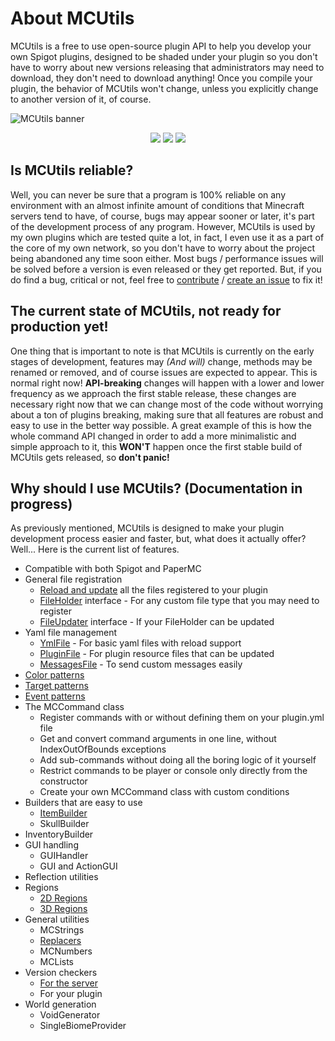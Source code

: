 # About MCUtils
MCUtils is a free to use open-source plugin API to help you develop your own Spigot plugins, designed to be shaded under your plugin so you don't have to worry about new versions releasing that administrators may need to download, they don't need to download anything! Once you compile your plugin, the behavior of MCUtils won't change, unless you explicitly change to another version of it, of course.

![MCUtils banner](https://user-images.githubusercontent.com/63256529/192231939-b606878c-4436-4d74-9cb6-b78ce6850240.jpg)
<div align=center>
<a href="https://www.codefactor.io/repository/github/xdec0de/mcutils"><img src="https://www.codefactor.io/repository/github/xdec0de/mcutils/badge"</img></a>
<a href="https://app.codacy.com/gh/xDec0de/MCUtils/"><img src="https://app.codacy.com/project/badge/Grade/2d121db7e16749f49cdc3cdd897da9fe"></img></a>
<a href="https://github.com/xDec0de/MCUtils/actions/workflows/build.yml"><img src="https://img.shields.io/github/actions/workflow/status/xDec0de/MCUtils/build.yml?branch=master"</img></a>
</div>

## Is MCUtils reliable?
Well, you can never be sure that a program is 100% reliable on any environment with an almost infinite amount of conditions that Minecraft servers tend to have, of course, bugs may appear sooner or later, it's part of the development process of any program. However, MCUtils is used by my own plugins which are tested quite a lot, in fact, I even use it as a part of the core of my own network, so you don't have to worry about the project being abandoned any time soon either. Most bugs / performance issues will be solved before a version is even released or they get reported. But, if you do find a bug, critical or not, feel free to [contribute](https://github.com/xDec0de/MCUtils/blob/master/CONTRIBUTING.md) / [create an issue](https://github.com/xDec0de/MCUtils/issues/new/choose) to fix it!

## The current state of MCUtils, not ready for production yet!
One thing that is important to note is that MCUtils is currently on the early stages of development, features may *(And will)* change, methods may be renamed or removed, and of course issues are expected to appear. This is normal right now! **API-breaking** changes will happen with a lower and lower frequency as we approach the first stable release, these changes are necessary right now that we can change most of the code without worrying about a ton of plugins breaking, making sure that all features are robust and easy to use in the better way possible. A great example of this is how the whole command API changed in order to add a more minimalistic and simple approach to it, this **WON'T** happen once the first stable build of MCUtils gets released, so **don't panic!**

## Why should I use MCUtils? (Documentation in progress)
As previously mentioned, MCUtils is designed to make your plugin development process easier and faster, but, what does it actually offer? Well... Here is the current list of features.
*   Compatible with both Spigot and PaperMC
*   General file registration
    -   [Reload and update](https://mcutils.codersky.net/file-types/messagesfile) all the files registered to your plugin
    -   [FileHolder](https://mcutils.codersky.net/file-types#fileholder-and-fileupdater) interface \- For any custom file type that you may need to register
    -   [FileUpdater](https://mcutils.codersky.net/file-types#fileholder-and-fileupdater) interface \- If your FileHolder can be updated
*   Yaml file management
    - [YmlFile](https://mcutils.codersky.net/file-types/ymlfile) \- For basic yaml files with reload support
    - [PluginFile](https://mcutils.codersky.net/file-types/pluginfile) \- For plugin resource files that can be updated
    - [MessagesFile](https://mcutils.codersky.net/file-types/messagesfile) \- To send custom messages easily
*   [Color patterns](https://mcutils.codersky.net/chat-features/color-patterns)
*   [Target patterns](https://mcutils.codersky.net/chat-features/target-patterns)
*   [Event patterns](https://mcutils.codersky.net/chat-features/event-patterns)
*   The MCCommand class
    -   Register commands with or without defining them on your plugin.yml file
    -   Get and convert command arguments in one line, without IndexOutOfBounds exceptions
    -   Add sub-commands without doing all the boring logic of it yourself
    -   Restrict commands to be player or console only directly from the constructor
    -   Create your own MCCommand class with custom conditions
*   Builders that are easy to use
    -   [ItemBuilder](https://mcutils.codersky.net/items-and-inventories/itembuilder)
    -   SkullBuilder
*   InventoryBuilder
*   GUI handling
    -   GUIHandler
    -   GUI and ActionGUI
*   Reflection utilities
*   Regions
    -   [2D Regions](https://mcutils.codersky.net/regions/2d-regions)
    -   [3D Regions](https://mcutils.codersky.net/regions/3d-regions)
*   General utilities
    -   MCStrings
    -   [Replacers](https://mcutils.codersky.net/chat-features/replacers)
    -   MCNumbers
    -   MCLists
*   Version checkers
    -   [For the server](https://mcutils.codersky.net/getting-started/checking-server-version)
    -   For your plugin
*   World generation
    -   VoidGenerator
    -   SingleBiomeProvider
